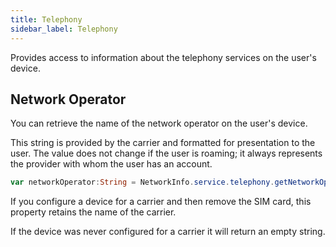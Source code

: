 ```yaml
---
title: Telephony
sidebar_label: Telephony
---
```


Provides access to information about the telephony services on the user's device.


## Network Operator

You can retrieve the name of the network operator on the user's device. 

This string is provided by the carrier and formatted for presentation to the user. The value does not change if the user is roaming; it always represents the provider with whom the user has an account.

```actionscript
var networkOperator:String = NetworkInfo.service.telephony.getNetworkOperatorName();
```

If you configure a device for a carrier and then remove the SIM card, this property retains the name of the carrier.

If the device was never configured for a carrier it will return an empty string.


